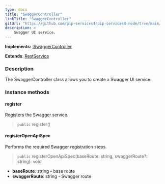 ```yaml
---
type: docs
title: "SwaggerController"
linkTitle: "SwaggerController"
gitUrl: "https://github.com/pip-services4/pip-services4-node/tree/main/pip-services4-swagger-node"
description: >
    Swagger UI service.
---
```


**Implements:** [ISwaggerController](../../../rpc/services/iswagger_controller)

**Extends**: [RestService](../../../rpc/services/rest_service)

### Description

The SwaggerController class allows you to create a Swagger UI service.

### Instance methods

#### register
Registers the Swagger service.

> `public` register()

#### registerOpenApiSpec
Performs the required Swagger registration steps.

> `public` registerOpenApiSpec(baseRoute: string, swaggerRoute?: string): void

- **baseRoute**: string - base route
- **swaggerRoute**: string - Swagger route 
